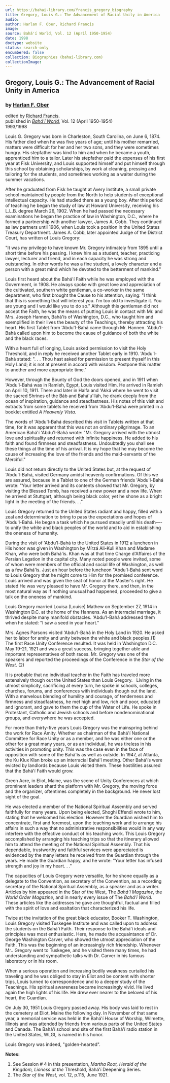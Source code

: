 ```yaml
---
url: https://bahai-library.com/francis_gregory_biography
title: Gregory, Louis G.: The Advancement of Racial Unity in America
audio: 
author: Harlan F. Ober, Richard Francis
image: 
source: Bahá'í World, Vol. 12 (April 1950-1954)
date: 1998
doctype: website
status: search-only
encumbered: false
collection: Biographies (bahai-library.com)
collectionImage: 
---
```



## Gregory, Louis G.: The Advancement of Racial Unity in America

### by [Harlan F. Ober](https://bahai-library.com/author/Harlan+F.+Ober)

edited by [Richard Francis](https://bahai-library.com/author/Richard%20Francis).  
published in [_Bahá'í World_](https://bahai-library.com/series/BW), Vol. 12 (April 1950-1954)  
1993/1998


Louis G. Gregory was born in Charleston, South Carolina, on June 6, 1874. His father died when he was five years of age; until his mother remarried, matters were difficult for her and her two sons, and they were sometimes hungry. His stepfather was kind to him and when he became a youth, apprenticed him to a tailor. Later his stepfather paid the expenses of his first year at Fisk University, and Louis supported himself and put himself through this school by obtaining scholarships, by work at cleaning, pressing and tailoring for the students, and sometimes working as a waiter during the summer vacations.

After he graduated from Fisk he taught at Avery Institute, a small private school maintained by people from the North to help students of exceptional intellectual capacity. He had studied there as a young boy. After this period of teaching he began the study of law at Howard University, receiving his L.L.B. degree March 26, 1902. When he had passed the necessary examinations he began the practice of law in Washington, D.C., where he formed a partnership with another lawyer, James A. Cobb. They continued as law partners until 1906, when Louis took a position in the United States Treasury Department. James A. Cobb, later appointed Judge of the District Court, has written of Louis Gregory:

"It was my privilege to have known Mr. Gregory intimately from 1895 until a short time before his passing. I knew him as a student, teacher, practicing lawyer, lecturer and friend, and in each capacity he was strong and outstanding. In other words he was a fine student, a lovely character and a person with a great mind which he devoted to the betterment of mankind."

Louis first heard about the Bahá'í Faith while he was employed with the Government, in 1908. He always spoke with great love and appreciation of the cultivated, southern white gentleman, a co-worker in the same department, who first brought the Cause to his attention, saying: "I think that this is something that will interest you. I'm too old to investigate it. You are young and I would like you to do so." Although this gentleman did not accept the Faith, he was the means of putting Louis in contact with Mr. and Mrs. Joseph Hannen, Bahá'ís of Washington, D.C., who taught him and exemplified in their lives the beauty of the Teachings, thereby attracting his heart. His first Tablet from 'Abdu'l-Bahá came through Mr. Hannen. 'Abdu'l-Bahá called upon him to become the cause of guidance of both the white and the black races.

With a heart full of longing, Louis asked permission to visit the Holy Threshold, and in reply he received another Tablet early in 1910. 'Abdu'l-Bahá stated: ". . . Thou hast asked for permission to present thyself in this Holy Land; it is not at present in accord with wisdom. Postpone this matter to another and more appropriate time."

However, through the Bounty of God the doors opened, and in 1911 when 'Abdu'l-Bahá was in Ramleh, Egypt, Louis visited Him. He arrived in Ramleh on April 10, 1911. There and later in Haifa and 'Akká where he went to visit the sacred Shrines of the Báb and Bahá'u'lláh, he drank deeply from the ocean of inspiration, guidance and steadfastness. His notes of this visit and extracts from some tablets he received from 'Abdu'l-Bahá were printed in a booklet entitled _A Heavenly Vista_.

The words of 'Abdu'l-Bahá described this visit in Tablets written at that time, for it was apparent that this was not an ordinary pilgrimage. To an American Bahá'í 'Abdu'l-Bahá wrote: "Mr. Gregory arrived with the utmost love and spirituality and returned with infinite happiness. He added to his faith and found firmness and steadfastness. Undoubtedly you shall see these things at the time of his arrival. It is my hope that he may become the cause of increasing the love of the friends and the maid-servants of the Merciful."

Louis did not return directly to the United States but, at the request of 'Abdu'l-Bahá, visited Germany amidst heavenly confirmations. Of this we are assured, because in a Tablet to one of the German friends 'Abdu'l-Bahá wrote: "Your letter arrived and its contents showed that Mr. Gregory, by visiting the Blessed Tomb, has received a new power and a new life. When he arrived at Stuttgart, although being black color, yet he shone as a bright light in the meeting of the friends. . ."

Louis Gregory returned to the United States radiant and happy, filled with a zeal and determination to bring to pass the expectations and hopes of 'Abdu'l-Bahá. He began a task which he pursued steadily until his death—-to unify the white and black peoples of the world and to aid in establishing the oneness of humanity.

During the visit of 'Abdu'l-Bahá to the United States in 1912 a luncheon in His honor was given in Washington by Mírzá Ali-Kuli Khan and Madame Khan, who were both Bahá'ís. Khan was at that time Charge d'Affaires of the Persian Legation in the capital city. Many noted people were invited, some of whom were members of the official and social life of Washington, as well as a few Bahá'ís. Just an hour before the luncheon "Abdu'l-Bahá sent word to Louis Gregory that he might come to Him for the promised conference. Louis arrived and was given the seat of honor at the Master's right. He stated He was very pleased to have Mr. Gregory there, and then, in the most natural way as if nothing unusual had happened, proceeded to give a talk on the oneness of mankind.

Louis Gregory married Louisa (Louise) Mathew on September 27, 1914 in Washington D.C. at the home of the Hannens. As an interracial marriage, it thrived despite many manifold obstacles. 'Abdu'l-Bahá addressed them when he stated: "I saw a seed in your heart."

Mrs. Agnes Parsons visited 'Abdu'l-Bahá in the Holy Land in 1920. He asked her to labor for amity and unity between the white and black peoples.(1)  The first Race Unity Conference resulted. It was held in Washington D.C. May 19-21, 1921 and was a great success, bringing together able and important representatives of both races. Mr. Gregory was one of the speakers and reported the proceedings of the Conference in the _Star of the West_. (2)

It is probable that no individual teacher in the Faith has traveled more extensively though out the United States than Louis Gregory.   Living in the utmost simplicity, sacrificing at every turn, he spoke in schools, colleges, churches, forums, and conferences with individuals though out the land.   With a marvelous blending of humility and courage, of tenderness and firmness and steadfastness, he met high and low, rich and poor, educated and ignorant, and gave to them the cup of the Water of Life. He spoke in Protestant, Catholic and Jewish schools and before nondenominational groups, and everywhere he was accepted.

For more than thirty-five years Louis Gregory was the mainspring behind the work for Race Amity. Whether as chairman of the Bahá'í National Committee for Race Unity or as a member, and he was either one or the other for a great many years, or as an individual, he was tireless in his activities in promoting unity. This was the case even in the face of opposition with some of the Bahá'ís as well as outside. In 1947, at Atlanta, the Ku Klux Klan broke up an interracial Bahá'í meeting. Other Bahá'ís were evicted by landlords because Louis visited them. These hostilities assured that the Bahá'í Faith would grow.

Green Acre, in Eliot, Maine, was the scene of Unity Conferences at which prominent leaders shard the platform with Mr. Gregory, the moving force and the organizer, oftentimes completely in the background. He never lost sight of the goal.

He was elected a member of the National Spiritual Assembly and served faithfully for many years. Upon being elected, Shoghi Effendi wrote to him, stating that he welcomed his election. However the Guardian wished him to concentrate, first and foremost, upon the teaching work and to arrange his affairs in such a way that no administrative responsibilities would in any way interfere with the effective conduct of his teaching work. This Louis Gregory accomplished by arranging his teaching trips so that the itinerary allowed him to attend the meeting of the National Spiritual Assembly. That his dependable, trustworthy and faithful services were appreciated is evidenced by the many letters he received from the Guardian through the years. He made the Guardian happy, and he wrote: "Your letter has infused strength and joy in my heart. . ."

The capacities of Louis Gregory were versatile, for he shone equally as a delegate to the Convention, as secretary of the Convention, as a recording secretary of the National Spiritual Assembly, as a speaker and as a writer. Articles by him appeared in the Star of the West, The _Bahá'í Magazine_, the _World Order Magazine_, and in nearly every issue of The _Bahá'í World_. These articles like the addresses he gave are thoughtful, factual and filled with the spirit of love and exaltation that characterized his life.

Twice at the invitation of the great black educator, Booker T. Washington, Louis Gregory visited Tuskegee Institute and was called upon to address the students on the Bahá'í Faith. Their response to the Bahá'í ideals and principles was most enthusiastic. Here, he made the acquaintance of Dr. George Washington Carver, who showed the utmost appreciation of the Faith. This was the beginning of an increasingly rich friendship. Whenever Mr.. Gregory went to Tuskegee, and he visited there many times, he had understanding and sympathetic talks with Dr. Carver in his famous laboratory or in his room.

When a serious operation and increasing bodily weakness curtailed his traveling and he was obliged to stay in Eliot and be content with shorter trips, Louis turned to correspondence and to a deeper study of the Teachings. His spiritual awareness became increasingly vivid. He lived again the high lights of his life. He drew ever nearer to the beloved of his heart, the Guardian.

On July 30, 1951 Louis Gregory passed away. His body was laid to rest in the cemetery at Eliot, Maine the following day. In November of that same year, a memorial service was held in the Bahá'í House of Worship, Wilmette, Illinois and was attended by friends from various parts of the United States and Canada. The Bahá'í school and site of the first Bahá'í radio station in the United States, WLGI, is named in his honor.

Louis Gregory was indeed, "golden-hearted".

**Notes:**

1.  See Session # 4 in this presentation, _Martha Root, Herald of the Kingdom, Lioness at the_ Threshold, Bahá'í Deepening Series.
2.  The _Star of the West_, vol. 12, p.115, June 1921.